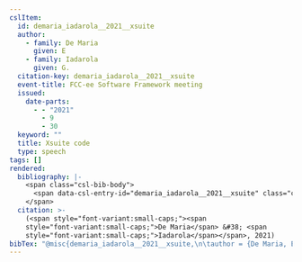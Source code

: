 ```yaml
---
cslItem:
  id: demaria_iadarola__2021__xsuite
  author:
    - family: De Maria
      given: E
    - family: Iadarola
      given: G.
  citation-key: demaria_iadarola__2021__xsuite
  event-title: FCC-ee Software Framework meeting
  issued:
    date-parts:
      - - "2021"
        - 9
        - 30
  keyword: ""
  title: Xsuite code
  type: speech
tags: []
rendered:
  bibliography: |-
    <span class="csl-bib-body">
      <span data-csl-entry-id="demaria_iadarola__2021__xsuite" class="csl-entry"><span class='author-bib'>De Maria, &#38; Iadarola, G.</span>. <span class='date-bib'>(2021, September 30)</span>. <span class='title'><i><b><span style="font-style:normal;">Xsuite code</span></b></i></span>. FCC-ee Software Framework meeting.</span>
    </span>
  citation: >-
    (<span style="font-variant:small-caps;"><span
    style="font-variant:small-caps;">De Maria</span> &#38; <span
    style="font-variant:small-caps;">Iadarola</span></span>, 2021)
bibTex: "@misc{demaria_iadarola__2021__xsuite,\n\tauthor = {De Maria, E and Iadarola, G.},\n\tyear = {2021},\n\tmonth = {sep 30},\n\ttitle = {Xsuite code},\n}\n\n"
---
```


